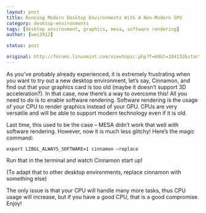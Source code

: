 ```yaml
---
layout: post
title: Running Modern Desktop Environments With A Non-Modern GPU
category: desktop-environments
tags: [desktop environment, graphics, mesa, software rendering]
author: [wei2912]

status: post

original: http://forums.linuxmint.com/viewtopic.php?f=60&t=104132&start=0
---
```


As you’ve probably already experienced, it is extremely frustrating when you want to try out a new desktop environment, let’s say, Cinnamon, and find out that your graphics card is too old (maybe it doesn’t support 3D acceleration?). In that case, now there’s a way to overcome this! All you need to do is to enable software rendering. Software rendering is the usage of your CPU to render graphics instead of your GPU. CPUs are very versatile and will be able to support modern technology even if it is old.

Last time, this used to be the case – MESA didn’t work that well with software rendering. However, now it is much less glitchy! Here’s the magic command:

    export LIBGL_ALWAYS_SOFTWARE=1 cinnamon –replace

Run that in the terminal and watch Cinnamon start up!

(To adapt that to other desktop environments, replace cinnamon with something else)

The only issue is that your CPU will handle many more tasks, thus CPU usage will increase, but if you have a good CPU, that is a good compromise. Enjoy!
